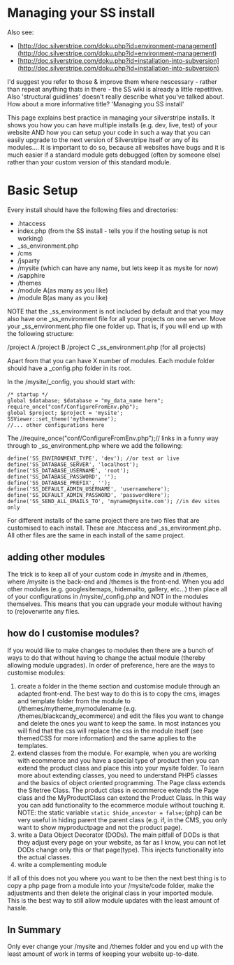 # Managing your SS install

Also see:
*  [http://doc.silverstripe.com/doku.php?id=environment-management](http://doc.silverstripe.com/doku.php?id=environment-management)
*  [http://doc.silverstripe.com/doku.php?id=installation-into-subversion](http://doc.silverstripe.com/doku.php?id=installation-into-subversion)

I'd suggest you refer to those & improve them where nescessary - rather than repeat anything thats in there - the SS wiki is already a little repetitive.
Also 'structural guidlines' doesn't really describe what you've talked about. How about a more informative title? 'Managing you SS install' 

This page explains best practice in managing your silverstripe installs.  It shows you how you can have multiple installs (e.g. dev, live, test) of your website AND how you can setup your code in such a way that you can easily upgrade to the next version of Silverstripe itself or any of its modules.... It is important to do so, because all websites have bugs and it is much easier if a standard module gets debugged (often by someone else) rather than your custom version of this standard module.

# Basic Setup

Every install should have the following files and directories:

*  .htaccess
*  index.php (from the SS install - tells you if the hosting setup is not working)
*  _ss_environment.php
*  /cms
*  /jsparty
*  /mysite (which can have any name, but lets keep it as mysite for now)
*  /sapphire
*  /themes
*  /module A(as many as you like)
*  /module B(as many as you like)


NOTE that the _ss_environment is not included by default and that you may also have one _ss_environment file for all your projects on one server. Move your _ss_environment.php file one folder up. That is, if you will end up with the following structure:

/project A
/project B
/project C
_ss_environment.php (for all projects)

Apart from that you can have X number of modules.  Each module folder should have a _config.php folder in its root.

In the /mysite/_config, you should start with:

~~~ {php}
/* startup */
global $database; $database = "my_data_name here";
require_once("conf/ConfigureFromEnv.php");
global $project; $project = 'mysite';
SSViewer::set_theme('mythemename');
//... other configurations here
~~~

The //require_once("conf/ConfigureFromEnv.php");// links in a funny way through to _ss_environment.php where we add the following:

~~~ {php}
define('SS_ENVIRONMENT_TYPE', 'dev'); //or test or live
define('SS_DATABASE_SERVER', 'localhost');
define('SS_DATABASE_USERNAME', 'root'); 
define('SS_DATABASE_PASSWORD', '');
define('SS_DATABASE_PREFIX', '');
define('SS_DEFAULT_ADMIN_USERNAME', 'usernamehere');
define('SS_DEFAULT_ADMIN_PASSWORD', 'passwordHere');
define('SS_SEND_ALL_EMAILS_TO', 'myname@mysite.com'); //in dev sites only
~~~

For different installs of the same project there are two files that are customised to each install.  These are .htaccess and _ss_environment.php.  All other files are the same in each install of the same project.

## adding other modules

The trick is to keep all of your custom code in /mysite and in /themes, where /mysite is the back-end and /themes is the front-end. When you add other modules (e.g. googlesitemaps, hidemailto, gallery, etc...) then place all of your configurations in /mysite/_config.php and NOT in the modules themselves.  This means that you can upgrade your module without having to (re)overwrite any files.


## how do I customise modules?

If you would like to make changes to modules then there are a bunch of ways to do that without having to change the actual module (thereby allowing module upgrades).  In order of preference, here are the ways to customise modules:

1.  create a folder in the theme section and customise module through an adapted front-end.  The best way to do this is to copy the cms, images and template folder from the module to (/themes/mytheme_mymodulename (e.g. /themes/blackcandy_ecommerce) and edit the files you want to change and delete the ones you want to keep the same.  In most instances you will find that the css will replace the css in the module itself (see themedCSS for more information) and the same applies to the templates.
2.  extend classes from the module.  For example, when you are working with ecommerce and you have a special type of product then you can extend the product class and place this into your mysite folder.  To learn more about extending classes, you need to understand PHP5 classes and the basics of object oriented programming. The Page class extends the Sitetree Class. The product class in ecommerce extends the Page class and the MyProductClass can extend the Product Class.  In this way you can add functionality to the ecommerce module without touching it.  NOTE: the static variable `static $hide_ancestor = false;`{php} can be very useful in hiding parent the parent class (e.g. if, in the CMS, you only want to show myproductpage and not the product page).
3.  write a Data Object Decorator (DODs). The main pitfall of DODs is that they adjust every page on your website, as far as I know, you can not let DODs change only this or that page(type).  This injects functionality into the actual classes.
4.  write a complementing module 

If all of this does not you where you want to be then the next best thing is to copy a php page from a module into your /mysite/code folder, make the adjustments and then delete the original class in your imported module.  This is the best way to still allow module updates with the least amount of hassle.


    

## In Summary
Only ever change your /mysite and /themes folder and you end up with the least amount of work in terms of keeping your website up-to-date.





